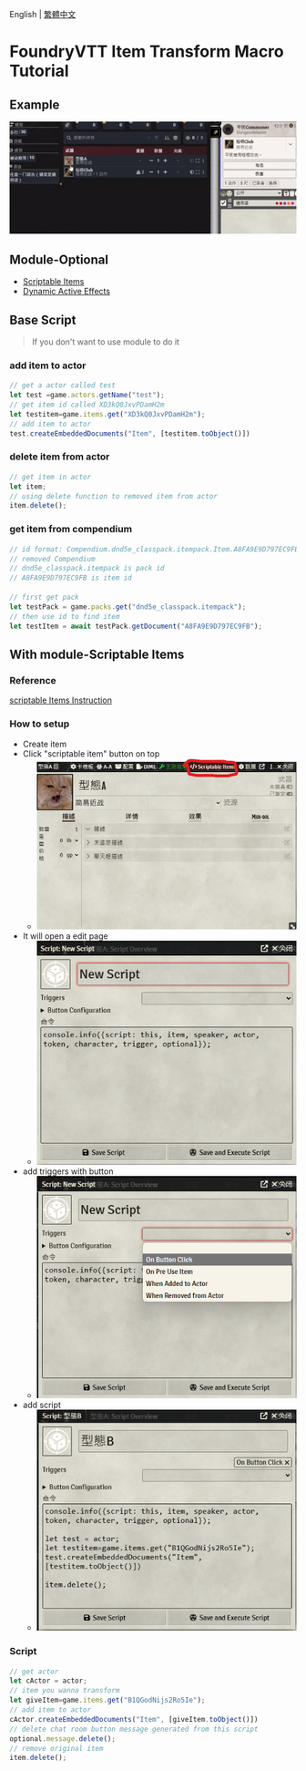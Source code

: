 English | [繁體中文](README_TCH.md)

# FoundryVTT Item Transform Macro Tutorial

## Example

![example](img/example.gif)

## Module-Optional

* [Scriptable Items](https://foundryvtt.com/packages/scriptable-items)
* [Dynamic Active Effects](https://foundryvtt.com/packages/dae)

## Base Script

> If you don't want to use module to do it

### add item to actor

```js
// get a actor called test
let test =game.actors.getName("test");
// get item id called XD3kQ0JxvPDamH2m
let testitem=game.items.get("XD3kQ0JxvPDamH2m");
// add item to actor
test.createEmbeddedDocuments("Item", [testitem.toObject()])
```

### delete item from actor

```js
// get item in actor
let item;
// using delete function to removed item from actor
item.delete();
```

### get item from compendium
```js
// id format: Compendium.dnd5e_classpack.itempack.Item.A8FA9E9D797EC9FB
// removed Compendium
// dnd5e_classpack.itempack is pack id
// A8FA9E9D797EC9FB is item id

// first get pack
let testPack = game.packs.get("dnd5e_classpack.itempack");
// then use id to find item
let testItem = await testPack.getDocument("A8FA9E9D797EC9FB");
```

## With module-Scriptable Items
### Reference
[scriptable Items Instruction](https://github.com/FurtherV/scriptable-items)
### How to setup

* Create item
* Click "scriptable item" button on top
  * ![script_item](img/script_item.png)
* It will open a edit page
  * ![edit](img/edit.png)
* add triggers with button
  * ![button](img/button.png)
* add script
  * ![add_script](img/add_script.png)

### Script

```js
// get actor
let cActor = actor;
// item you wanna transform
let giveItem=game.items.get("B1QGodNijs2Ro5Ie");
// add item to actor
cActor.createEmbeddedDocuments("Item", [giveItem.toObject()])
// delete chat room button message generated from this script
optional.message.delete();
// remove original item
item.delete();
```

